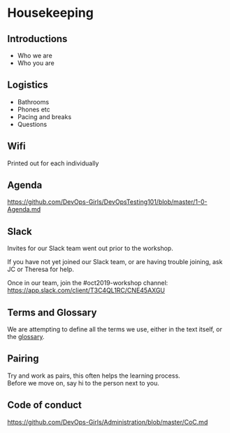 # Housekeeping

## Introductions
* Who we are
* Who you are

## Logistics

* Bathrooms
* Phones etc
* Pacing and breaks
* Questions

## Wifi
Printed out for each individually

## Agenda
https://github.com/DevOps-Girls/DevOpsTesting101/blob/master/1-0-Agenda.md

## Slack

Invites for our Slack team went out prior to the workshop.

If you have not yet joined our Slack team, or are having trouble joining, ask JC or Theresa for help.

Once in our team, join the #oct2019-workshop channel:
https://app.slack.com/client/T3C4QL1RC/CNE45AXGU

## Terms and Glossary

We are attempting to define all the terms we use, either in the text itself, or the [glossary](glossary.md).


## Pairing
Try and work as pairs, this often helps the learning process.</br>
Before we move on, say hi to the person next to you.</br>

## Code of conduct

https://github.com/DevOps-Girls/Administration/blob/master/CoC.md
